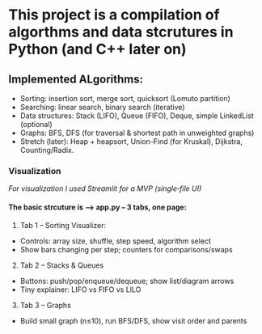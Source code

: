 # This project is a compilation of algorthms and data stcrutures in Python (and C++ later on)

## Implemented ALgorithms:
- Sorting: insertion sort, merge sort, quicksort (Lomuto partition)
- Searching: linear search, binary search (iterative)
- Data structures: Stack (LIFO), Queue (FIFO), Deque, simple LinkedList (optional)
- Graphs: BFS, DFS (for traversal & shortest path in unweighted graphs)
- Stretch (later): Heap + heapsort, Union-Find (for Kruskal), Dijkstra, Counting/Radix.

### Visualization

_For visualization I used Streamlit for a MVP (single‑file UI)_

#### The basic strcuture is --> app.py – 3 tabs, one page:

1. Tab 1 – Sorting Visualizer:
- Controls: array size, shuffle, step speed, algorithm select
- Show bars changing per step; counters for comparisons/swaps

2. Tab 2 – Stacks & Queues

- Buttons: push/pop/enqueue/dequeue; show list/diagram arrows
- Tiny explainer: LIFO vs FIFO vs LILO

3. Tab 3 – Graphs
- Build small graph (n≤10), run BFS/DFS, show visit order and parents